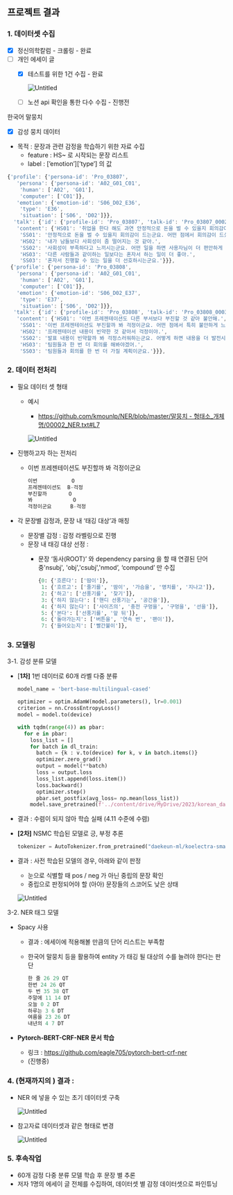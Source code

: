 ## 프로젝트 결과

### 1. 데이터셋 수집

- [x]  정신의학칼럼 - 크롤링 - 완료
- [ ]  개인 에세이 글
    - [x]  테스트를 위한 1건 수집 - 완료
        
        ![Untitled](https://s3-us-west-2.amazonaws.com/secure.notion-static.com/950640f1-e019-4666-a785-1f2ed0283229/Untitled.png)
        
    - [ ]  노션 api 확인을 통한 다수 수집 - 진행전

한국어 말뭉치

- [x]  감성 뭉치 데이터
- 목적 : 문장과 관련 감정을 학습하기 위한 자료 수집
    - feature : HS~ 로 시작되는 문장 리스트
    - label : [’emotion’][’type’] 의 값

```jsx
{'profile': {'persona-id': 'Pro_03807',
   'persona': {'persona-id': 'A02_G01_C01',
    'human': ['A02', 'G01'],
    'computer': ['C01']},
   'emotion': {'emotion-id': 'S06_D02_E36',
    'type': 'E36',
    'situation': ['S06', 'D02']}},
  'talk': {'id': {'profile-id': 'Pro_03807', 'talk-id': 'Pro_03807_00028'},
   'content': {'HS01': '취업을 한다 해도 과연 안정적으로 돈을 벌 수 있을지 회의감이 들어.',
    'SS01': '안정적으로 돈을 벌 수 있을지 회의감이 드는군요. 어떤 점에서 회의감이 드셨나요?',
    'HS02': '내가 남들보다 사회성이 좀 떨어지는 것 같아.',
    'SS02': '사회성이 부족하다고 느끼시는군요. 어떤 일을 하면 사용자님이 더 편안하게 할 수 있을까요?',
    'HS03': '다른 사람들과 같이하는 일보다는 혼자서 하는 일이 더 좋아.',
    'SS03': '혼자서 진행할 수 있는 일을 더 선호하시는군요.'}}},
 {'profile': {'persona-id': 'Pro_03808',
   'persona': {'persona-id': 'A02_G01_C01',
    'human': ['A02', 'G01'],
    'computer': ['C01']},
   'emotion': {'emotion-id': 'S06_D02_E37',
    'type': 'E37',
    'situation': ['S06', 'D02']}},
  'talk': {'id': {'profile-id': 'Pro_03808', 'talk-id': 'Pro_03808_00038'},
   'content': {'HS01': '이번 프레젠테이션도 다른 부서보다 부진할 것 같아 불안해.',
    'SS01': '이번 프레젠테이션도 부진할까 봐 걱정이군요. 어떤 점에서 특히 불안하게 느끼나요?',
    'HS02': '프레젠테이션 내용이 빈약한 것 같아서 걱정이야.',
    'SS02': '발표 내용이 빈약할까 봐 걱정스러워하는군요. 어떻게 하면 내용을 더 발전시킬 수 있을까요?',
    'HS03': '팀원들과 한 번 더 회의를 해봐야겠어.',
    'SS03': '팀원들과 회의를 한 번 더 가질 계획이군요.'}}},
```

### 2. 데이터 전처리

- 필요 데이터 셋 형태
    - 예시
        - [https://github.com/kmounlp/NER/blob/master/말뭉치 - 형태소_개체명/00002_NER.txt#L7](https://github.com/kmounlp/NER/blob/master/%EB%A7%90%EB%AD%89%EC%B9%98%20-%20%ED%98%95%ED%83%9C%EC%86%8C_%EA%B0%9C%EC%B2%B4%EB%AA%85/00002_NER.txt#L7)
        
        ![Untitled](https://s3-us-west-2.amazonaws.com/secure.notion-static.com/ec9b73ad-1ba2-4d45-a555-4f59b02f7805/Untitled.png)
        
- 진행하고자 하는 전처리
    - 이번 프레젠테이션도 부진할까 봐 걱정이군요
        
        ```python
        이번           O
        프레젠테이션도  B-걱정
        부진할까       O
        봐             O
        걱정이군요      B-걱정
        ```
        
- 각 문장별 감정과, 문장 내 ‘태깅 대상’과 매칭
    - 문장별 감정 : 감정 라벨링으로 진행
    - 문장 내 태깅 대상 선정 :
        - 문장 ‘동사(ROOT)’ 와 dependency parsing 을 할 때 연결된 단어 중'nsubj', 'obj','csubj','nmod’, ‘compound’ 만 수집
            
            ```python
            {0: {'흐른다': ['땀이']},
             1: {'흐르고': ['줄기를', '땀이', '가슴을', '명치를', '지나고']},
             2: {'하고': ['선풍기를', '찾기']},
             3: {'하지 않는다': ['핸디 선풍기는', '공간을']},
             4: {'하지 않는다': ['사이즈의', '충전 구멍을', '구멍을', '선을']},
             5: {'본다': ['선풍기를', '앞 뒤']},
             6: {'돌아가는지': ['버튼을', '연속 번', '팬이']},
             7: {'들어오는지': ['빨간불이']},
            ```
            

### 3. 모델링

3-1. 감성 분류 모델

- [**1차]** 1번 데이터로 60개 라벨 다중 분류
    
    ```python
    model_name = 'bert-base-multilingual-cased'
    
    optimizer = optim.AdamW(model.parameters(), lr=0.001)
    criterion = nn.CrossEntropyLoss()
    model = model.to(device)
    
    with tqdm(range(4)) as pbar:
      for e in pbar:
        loss_list = []
        for batch in dl_train:
          batch = {k : v.to(device) for k, v in batch.items()}
          optimizer.zero_grad()
          output = model(**batch)
          loss = output.loss 
          loss_list.append(loss.item())
          loss.backward()
          optimizer.step()
          pbar.set_postfix(avg_loss= np.mean(loss_list))
        model.save_pretrained(f'../content/drive/MyDrive/2023/korean_data/model/sentimetal_classification_epoch{e}/')
    ```
    
- 결과 : 수렴이 되지 않아 학습 실패 (4.11 수준에 수렴)

- **[2차]** NSMC 학습된 모델로 긍, 부정 추론
    
    ```python
    tokenizer = AutoTokenizer.from_pretrained("daekeun-ml/koelectra-small-v3-nsmc")
    ```
    
- 결과 : 사전 학습된 모델의 경우, 아래와 같이 판정
    - 눈으로 식별할 때 pos / neg 가 아닌 중립의 문장 확인
    - 중립으로 판정되어야 할  (아아) 문장들의 스코어도 낮은 상태
    
    ![Untitled](https://s3-us-west-2.amazonaws.com/secure.notion-static.com/8bcd5805-1bef-4762-92ff-03ee4760ebda/Untitled.png)
    

3-2. NER 태그 모델

- Spacy 사용
    - 결과 : 에세이에 적용해볼 만큼의 단어 리스트는 부족함
    - 한국어 말뭉치 등을 활용하여 entity 가 태깅 될 대상의 수를 늘려야 한다는 판단
        
        ```python
        한 줄 26 29 QT
        한번 24 26 QT
        두 번 35 38 QT
        주말에 11 14 DT
        오늘 0 2 DT
        하루는 3 6 DT
        여름을 23 26 DT
        내년의 4 7 DT
        ```
        
- **Pytorch-BERT-CRF-NER 문서 학습**
    - 링크 : https://github.com/eagle705/pytorch-bert-crf-ner
    - (진행중)

### 4. (현재까지의 ) 결과 :

- NER 에 넣을 수 있는 초기 데이터셋 구축
    
    ![Untitled](https://s3-us-west-2.amazonaws.com/secure.notion-static.com/ed912e81-b458-47b8-a230-1fd0e69238fe/Untitled.png)
    
- 참고자료 데이터셋과 같은 형태로 변경
    
    ![Untitled](https://s3-us-west-2.amazonaws.com/secure.notion-static.com/2f6bd6cd-7d2d-4b61-8ce5-f38f5e49904b/Untitled.png)
    

### 5. 후속작업

- 60개 감정 다중 분류 모델 학습 후 문장 별 추론
- 저자 1명의 에세이 글 전체를 수집하여, 데이터셋 별 감정 데이터셋으로 파인튜닝
